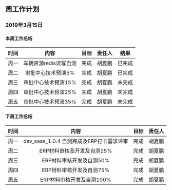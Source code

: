 ## 周工作计划

### 2019年3月15日

#### 本周工作总结

| 时间 |         内容          | 目标 | 责任人 |  结果  |
| :--: | :-------------------: | :--: | :----: | :----: |
| 周一 | 车辆资源redis读写自测 | 完成 | 胡夏鹏 | 已完成 |
| 周二 |  审批中心技术预演5%   | 完成 | 胡夏鹏 | 已完成 |
| 周三 |  审批中心技术预演15%  | 完成 | 胡夏鹏 | 未完成 |
| 周四 |  审批中心技术预演25%  | 完成 | 胡夏鹏 | 未完成 |
| 周五 |  审批中心技术预演35%  | 完成 | 胡夏鹏 | 未完成 |

#### 下周工作总结

| 时间 |                   内容                   | 目标 | 责任人 |
| :--: | :--------------------------------------: | :--: | :----: |
| 周一 | dev_saas_1.0.4 自测完成及ERP打卡需求评审 | 完成 | 胡夏鹏 |
| 周二 |        ERP材料审核及开发及自测25%        | 完成 | 胡夏鹏 |
| 周三 |         ERP材料审核开发及自测50%         | 完成 | 胡夏鹏 |
| 周四 |         ERP材料审核开发及自测75%         | 完成 | 胡夏鹏 |
| 周五 |        ERP材料审核开发及自测100%         | 完成 | 胡夏鹏 |

